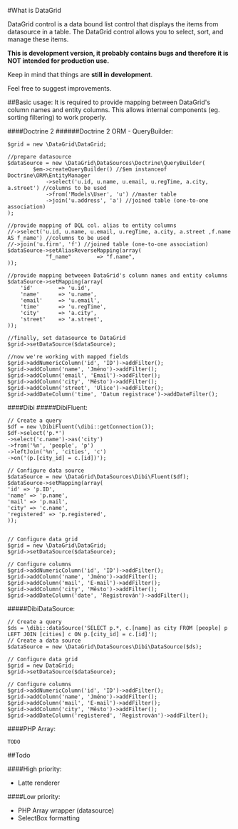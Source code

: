 #What is DataGrid

DataGrid control is a data bound list control that displays the items from datasource in a table. The DataGrid control allows you to select, sort, and manage these items.

**This is development version, it probably contains bugs and therefore it is NOT intended for production use.**

Keep in mind that things are **still in development**.

Feel free to suggest improvements.

##Basic usage:
It is required to provide mapping between DataGrid's column names and entity columns. This allows internal components (eg. sorting filtering) to work properly.

####Doctrine 2
######Doctrine 2 ORM - QueryBuilder:

    $grid = new \DataGrid\DataGrid;

    //prepare datasource
    $dataSource = new \DataGrid\DataSources\Doctrine\QueryBuilder(
    		$em->createQueryBuilder() //$em instanceof Doctrine\ORM\EntityManager
    			->select('u.id, u.name, u.email, u.regTime, a.city, a.street') //columns to be used
    			->from('Models\User', 'u') //master table
    			->join('u.address', 'a') //joined table (one-to-one association)
	);

	//provide mapping of DQL col. alias to entity columns
	//->select('u.id, u.name, u.email, u.regTime, a.city, a.street ,f.name AS f_name') //columns to be used
	//->join('u.firm', 'f') //joined table (one-to-one association)
	$dataSource->setAliasReverseMapping(array(
				"f_name"		=> "f.name",
	));

    //provide mapping betweeen DataGrid's column names and entity columns
    $dataSource->setMapping(array(
    	'id'		=> 'u.id',
    	'name'		=> 'u.name',
    	'email'		=> 'u.email',
    	'time'		=> 'u.regTime',
    	'city'		=> 'a.city',
    	'street'	=> 'a.street',
    ));

    //finally, set datasource to DataGrid
    $grid->setDataSource($dataSource);

    //now we're working with mapped fields
    $grid->addNumericColumn('id', 'ID')->addFilter();
    $grid->addColumn('name', 'Jméno')->addFilter();
    $grid->addColumn('email', 'Email')->addFilter();
    $grid->addColumn('city', 'Město')->addFilter();
    $grid->addColumn('street', 'Ulice')->addFilter();
    $grid->addDateColumn('time', 'Datum registrace')->addDateFilter();

####Dibi
#####DibiFluent:

	// Create a query
	$df = new \DibiFluent(\dibi::getConnection());
	$df->select('p.*')
	->select('c.name')->as('city')
	->from('%n', 'people', 'p')
	->leftJoin('%n', 'cities', 'c')
	->on('(p.[city_id] = c.[id])');

	// Configure data source
	$dataSource = new \DataGrid\DataSources\Dibi\Fluent($df);
	$dataSource->setMapping(array(
	'id' => 'p.ID',
	'name' => 'p.name',
	'mail' => 'p.mail',
	'city' => 'c.name',
	'registered' => 'p.registered',
	));


	// Configure data grid
	$grid = new \DataGrid\DataGrid;
	$grid->setDataSource($dataSource);

	// Configure columns
	$grid->addNumericColumn('id', 'ID')->addFilter();
	$grid->addColumn('name', 'Jméno')->addFilter();
	$grid->addColumn('mail', 'E-mail')->addFilter();
	$grid->addColumn('city', 'Město')->addFilter();
	$grid->addDateColumn('date', 'Registrován')->addFilter();

#####DibiDataSource:

	// Create a query
	$ds = \dibi::dataSource('SELECT p.*, c.[name] as city FROM [people] p LEFT JOIN [cities] c ON p.[city_id] = c.[id]');
	// Create a data source
	$dataSource = new \DataGrid\DataSources\Dibi\DataSource($ds);

	// Configure data grid
	$grid = new DataGrid;
	$grid->setDataSource($dataSource);

	// Configure columns
	$grid->addNumericColumn('id', 'ID')->addFilter();
	$grid->addColumn('name', 'Jméno')->addFilter();
	$grid->addColumn('mail', 'E-mail')->addFilter();
	$grid->addColumn('city', 'Město')->addFilter();
	$grid->addDateColumn('registered', 'Registrován')->addFilter();

####PHP Array:

    TODO

##Todo

####High priority:

 - Latte renderer

####Low priority:

- PHP Array wrapper (datasource)
- SelectBox formatting
